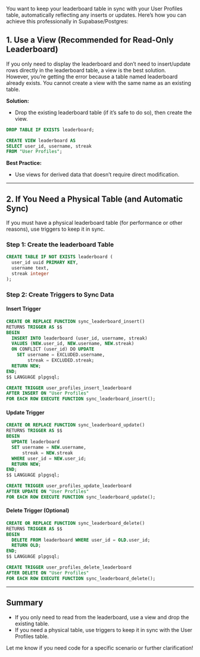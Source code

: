 You want to keep your leaderboard table in sync with your User Profiles table, automatically reflecting any inserts or updates. Here’s how you can achieve this professionally in Supabase/Postgres:

## 1. Use a View (Recommended for Read-Only Leaderboard)

If you only need to display the leaderboard and don’t need to insert/update rows directly in the leaderboard table, a view is the best solution.  
However, you’re getting the error because a table named leaderboard already exists. You cannot create a view with the same name as an existing table.

**Solution:**  
- Drop the existing leaderboard table (if it’s safe to do so), then create the view.

```sql
DROP TABLE IF EXISTS leaderboard;

CREATE VIEW leaderboard AS
SELECT user_id, username, streak
FROM "User Profiles";
```

**Best Practice:**  
- Use views for derived data that doesn’t require direct modification.

---

## 2. If You Need a Physical Table (and Automatic Sync)

If you must have a physical leaderboard table (for performance or other reasons), use triggers to keep it in sync.

### Step 1: Create the leaderboard Table

```sql
CREATE TABLE IF NOT EXISTS leaderboard (
  user_id uuid PRIMARY KEY,
  username text,
  streak integer
);
```

### Step 2: Create Triggers to Sync Data

#### Insert Trigger

```sql
CREATE OR REPLACE FUNCTION sync_leaderboard_insert()
RETURNS TRIGGER AS $$
BEGIN
  INSERT INTO leaderboard (user_id, username, streak)
  VALUES (NEW.user_id, NEW.username, NEW.streak)
  ON CONFLICT (user_id) DO UPDATE
    SET username = EXCLUDED.username,
        streak = EXCLUDED.streak;
  RETURN NEW;
END;
$$ LANGUAGE plpgsql;

CREATE TRIGGER user_profiles_insert_leaderboard
AFTER INSERT ON "User Profiles"
FOR EACH ROW EXECUTE FUNCTION sync_leaderboard_insert();
```

#### Update Trigger

```sql
CREATE OR REPLACE FUNCTION sync_leaderboard_update()
RETURNS TRIGGER AS $$
BEGIN
  UPDATE leaderboard
  SET username = NEW.username,
      streak = NEW.streak
  WHERE user_id = NEW.user_id;
  RETURN NEW;
END;
$$ LANGUAGE plpgsql;

CREATE TRIGGER user_profiles_update_leaderboard
AFTER UPDATE ON "User Profiles"
FOR EACH ROW EXECUTE FUNCTION sync_leaderboard_update();
```

#### Delete Trigger (Optional)

```sql
CREATE OR REPLACE FUNCTION sync_leaderboard_delete()
RETURNS TRIGGER AS $$
BEGIN
  DELETE FROM leaderboard WHERE user_id = OLD.user_id;
  RETURN OLD;
END;
$$ LANGUAGE plpgsql;

CREATE TRIGGER user_profiles_delete_leaderboard
AFTER DELETE ON "User Profiles"
FOR EACH ROW EXECUTE FUNCTION sync_leaderboard_delete();
```

---

## Summary

- If you only need to read from the leaderboard, use a view and drop the existing table.
- If you need a physical table, use triggers to keep it in sync with the User Profiles table.

Let me know if you need code for a specific scenario or further clarification!